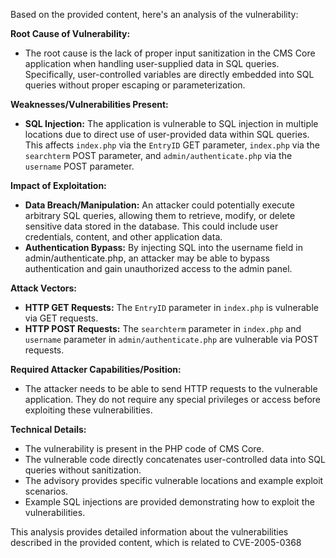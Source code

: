 Based on the provided content, here's an analysis of the vulnerability:

**Root Cause of Vulnerability:**

*   The root cause is the lack of proper input sanitization in the CMS Core application when handling user-supplied data in SQL queries. Specifically, user-controlled variables are directly embedded into SQL queries without proper escaping or parameterization.

**Weaknesses/Vulnerabilities Present:**

*   **SQL Injection:** The application is vulnerable to SQL injection in multiple locations due to direct use of user-provided data within SQL queries. This affects `index.php` via the `EntryID` GET parameter, `index.php` via the `searchterm` POST parameter, and `admin/authenticate.php` via the `username` POST parameter.

**Impact of Exploitation:**

*   **Data Breach/Manipulation:** An attacker could potentially execute arbitrary SQL queries, allowing them to retrieve, modify, or delete sensitive data stored in the database. This could include user credentials, content, and other application data.
*   **Authentication Bypass:** By injecting SQL into the username field in admin/authenticate.php, an attacker may be able to bypass authentication and gain unauthorized access to the admin panel.

**Attack Vectors:**

*   **HTTP GET Requests:** The `EntryID` parameter in `index.php` is vulnerable via GET requests.
*   **HTTP POST Requests:** The `searchterm` parameter in `index.php` and `username` parameter in `admin/authenticate.php` are vulnerable via POST requests.

**Required Attacker Capabilities/Position:**

*   The attacker needs to be able to send HTTP requests to the vulnerable application. They do not require any special privileges or access before exploiting these vulnerabilities.

**Technical Details:**

*   The vulnerability is present in the PHP code of CMS Core.
*   The vulnerable code directly concatenates user-controlled data into SQL queries without sanitization.
*   The advisory provides specific vulnerable locations and example exploit scenarios.
*   Example SQL injections are provided demonstrating how to exploit the vulnerabilities.

This analysis provides detailed information about the vulnerabilities described in the provided content, which is related to CVE-2005-0368